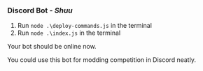 ### Discord Bot - _Shuu_

1. Run `node .\deploy-commands.js` in the terminal  
2. Run `node .\index.js` in the terminal  

Your bot should be online now.  

You could use this bot for modding competition in Discord neatly.  
